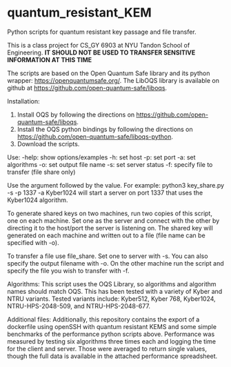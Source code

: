# quantum_resistant_KEM
Python scripts for quantum resistant key passage and file transfer.

This is a class project for CS_GY 6903 at NYU Tandon School of Engineering. **IT SHOULD NOT BE USED TO TRANSFER SENSITIVE INFORMATION AT THIS TIME**

The scripts are based on the Open Quantum Safe library and its python wrapper: https://openquantumsafe.org/.  The LibOQS library is available on github at https://github.com/open-quantum-safe/liboqs.

Installation:
1. Install OQS by following the directions on https://github.com/open-quantum-safe/liboqs.
2. Install the OQS python bindings by following the directions on https://github.com/open-quantum-safe/liboqs-python.
3. Download the scripts.  

Use:
-help:    show options/examples
-h:       set host
-p:       set port
-a:       set algorithms
-o:       set output file name
-s:       set server status
-f:       specify file to transfer (file share only)

Use the argument followed by the value.  For example: 
python3 key_share.py -s -p 1337 -a Kyber1024 
will start a server on port 1337 that uses the Kyber1024 algorithm.

To generate shared keys on two machines, run two copies of this script, one on each machine.  Set one as the server and connect with the other by directing it to the host/port the server is listening on.  The shared key will generated on each machine and written out to a file (file name can be specified with -o).

To transfer a file use file_share.  Set one to server with -s.  You can also specify the output filename with -o. On the other machine run the script and specify the file you wish to transfer with -f. 

Algorithms: 
This script uses the OQS Library, so algorithms and algorithm names should match OQS.  This has been tested with a variety of Kyber and NTRU variants.
Tested variants include: Kyber512, Kyber 768, Kyber1024, NTRU-HPS-2048-509, and NTRU-HPS-2048-677.

Additional files:
Additionally, this repository contains the export of a dockerfile using openSSH with quantum resistant KEMS and some simple benchmarks of the performance python scripts above. 
Performance was measured by testing six algorithms three times each and logging the time for the client and server.  Those were averaged to return single values, though the full data is available in the attached performance spreadsheet.
